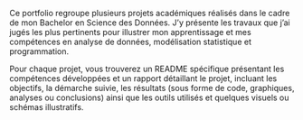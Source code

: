 Ce portfolio regroupe plusieurs projets académiques réalisés dans le cadre de mon Bachelor en Science des Données.
J’y présente les travaux que j’ai jugés les plus pertinents pour illustrer mon apprentissage et mes compétences en analyse de données, modélisation statistique et programmation.

Pour chaque projet, vous trouverez un README spécifique présentant les compétences développées et un rapport détaillant le projet, incluant les objectifs, la démarche suivie, les résultats (sous forme de code, graphiques, analyses ou conclusions) ainsi que les outils utilisés et quelques visuels ou schémas illustratifs.
